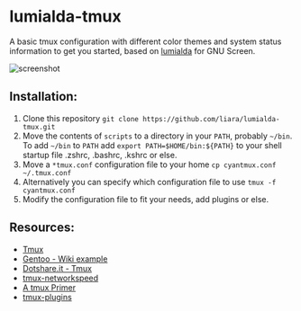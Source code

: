 # lumialda-tmux


A basic tmux configuration with different color themes and system status
information to get you started, based on [lumialda](https://github.com/meskarune/lumialda) 
for GNU Screen.

![screenshot](https://raw.github.com/liara/lumialda-tmux/master/screenshot.png)

## Installation:

1. Clone this repository
    ```git clone https://github.com/liara/lumialda-tmux.git```
2. Move the contents of `scripts` to a directory in your `PATH`, probably `~/bin`. 
   To add `~/bin` to `PATH` add `export PATH=$HOME/bin:${PATH}` to your shell 
   startup file .zshrc, .bashrc, .kshrc or else.
3. Move a `*tmux.conf` configuration file to your home
   ```cp cyantmux.conf ~/.tmux.conf```
4. Alternatively you can specify which configuration file to use
    ```tmux -f cyantmux.conf```
5. Modify the configuration file to fit your needs, add plugins or else.

## Resources:

- [Tmux](https://tmux.github.io/)
- [Gentoo - Wiki example](https://wiki.gentoo.org/wiki/Tmux#Wiki_example)
- [Dotshare.it - Tmux](http://dotshare.it/category/terms/tmux/)
- [tmux-networkspeed](https://github.com/gryftir/tmux-networkspeed)
- [A tmux Primer](https://danielmiessler.com/study/tmux/)
- [tmux-plugins](https://github.com/tmux-plugins)
